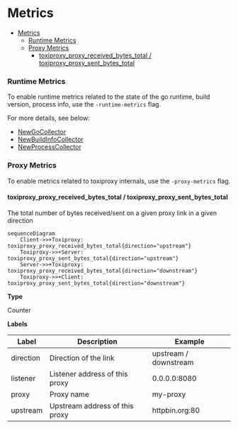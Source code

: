 # Metrics

- [Metrics](#metrics)
    - [Runtime Metrics](#runtime-metrics)
    - [Proxy Metrics](#proxy-metrics)
      - [toxiproxy_proxy_received_bytes_total / toxiproxy_proxy_sent_bytes_total](#toxiproxy_proxy_received_bytes_total--toxiproxy_proxy_sent_bytes_total)

### Runtime Metrics

To enable runtime metrics related to the state of the go runtime, build version, process info, use the `-runtime-metrics` flag.

For more details, see below:
- [NewGoCollector](https://pkg.go.dev/github.com/prometheus/client_golang/prometheus/collectors#NewGoCollector)
- [NewBuildInfoCollector](https://pkg.go.dev/github.com/prometheus/client_golang/prometheus/collectors#NewBuildInfoCollector)
- [NewProcessCollector](https://pkg.go.dev/github.com/prometheus/client_golang/prometheus/collectors#NewProcessCollector)

### Proxy Metrics

To enable metrics related to toxiproxy internals, use the `-proxy-metrics` flag.
#### toxiproxy_proxy_received_bytes_total / toxiproxy_proxy_sent_bytes_total

The total number of bytes received/sent on a given proxy link in a given direction

```mermaid
sequenceDiagram
    Client->>+Toxiproxy: toxiproxy_proxy_received_bytes_total{direction="upstream"}
    Toxiproxy->>+Server: toxiproxy_proxy_sent_bytes_total{direction="upstream"}
    Server->>+Toxiproxy: toxiproxy_proxy_received_bytes_total{direction="downstream"}
    Toxiproxy->>+Client: toxiproxy_proxy_sent_bytes_total{direction="downstream"}
```

**Type**

Counter

**Labels**

| Label     | Description                    | Example               |
|-----------|--------------------------------|-----------------------|
| direction | Direction of the link          | upstream / downstream |
| listener  | Listener address of this proxy | 0.0.0.0:8080          |
| proxy     | Proxy name                     | my-proxy              |
| upstream  | Upstream address of this proxy | httpbin.org:80        |

